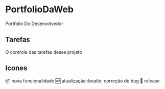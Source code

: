 # PortfolioDaWeb
 Portfolio Do Desenvolvedor

 ## Tarefas
 O controle das tarefas desse projeto

 ## Icones
  :package: nova funcionalidade
  :up: atualização
  :beatle: correção de bug
  :checkered_flag: release
